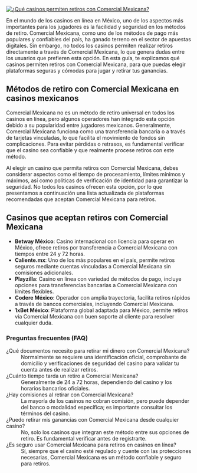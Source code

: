 [![¿Qué casinos permiten retiros con Comercial Mexicana?](https://123-caf.pages.dev/gitsignup.png)](https://vrmoo.ru/Bt82HjjY)

<p>En el mundo de los casinos en línea en México, uno de los aspectos más importantes para los jugadores es la facilidad y seguridad en los métodos de retiro. Comercial Mexicana, como uno de los métodos de pago más populares y confiables del país, ha ganado terreno en el sector de apuestas digitales. Sin embargo, no todos los casinos permiten realizar retiros directamente a través de Comercial Mexicana, lo que genera dudas entre los usuarios que prefieren esta opción. En esta guía, te explicamos qué casinos permiten retiros con Comercial Mexicana, para que puedas elegir plataformas seguras y cómodas para jugar y retirar tus ganancias.</p>  <h2>Métodos de retiro con Comercial Mexicana en casinos mexicanos</h2> <p>Comercial Mexicana no es un método de retiro universal en todos los casinos en línea, pero algunos operadores han integrado esta opción debido a su popularidad entre jugadores mexicanos. Generalmente, Comercial Mexicana funciona como una transferencia bancaria o a través de tarjetas vinculadas, lo que facilita el movimiento de fondos sin complicaciones. Para evitar pérdidas o retrasos, es fundamental verificar que el casino sea confiable y que realmente procese retiros con este método.</p> <p>Al elegir un casino que permita retiros con Comercial Mexicana, debes considerar aspectos como el tiempo de procesamiento, límites mínimos y máximos, así como políticas de verificación de identidad para garantizar la seguridad. No todos los casinos ofrecen esta opción, por lo que presentamos a continuación una lista actualizada de plataformas recomendadas que aceptan Comercial Mexicana para retiros.</p>  <h2>Casinos que aceptan retiros con Comercial Mexicana</h2> <ul>   <li><strong>Betway México</strong>: Casino internacional con licencia para operar en México, ofrece retiros por transferencia a Comercial Mexicana con tiempos entre 24 y 72 horas.</li>   <li><strong>Caliente.mx</strong>: Uno de los más populares en el país, permite retiros seguros mediante cuentas vinculadas a Comercial Mexicana sin comisiones adicionales.</li>   <li><strong>Playzilla</strong>: Casino en línea con variedad de métodos de pago, incluye opciones para transferencias bancarias a Comercial Mexicana con límites flexibles.</li>   <li><strong>Codere México</strong>: Operador con amplia trayectoria, facilita retiros rápidos a través de bancos comerciales, incluyendo Comercial Mexicana.</li>   <li><strong>1xBet México</strong>: Plataforma global adaptada para México, permite retiros via Comercial Mexicana con buen soporte al cliente para resolver cualquier duda.</li> </ul>  <h3>Preguntas frecuentes (FAQ)</h3> <dl>   <dt>¿Qué documentos necesito para retirar mi dinero con Comercial Mexicana?</dt>   <dd>Normalmente se requiere una identificación oficial, comprobante de domicilio y verificaciones de seguridad del casino para validar tu cuenta antes de realizar retiros.</dd>      <dt>¿Cuánto tiempo tarda un retiro a Comercial Mexicana?</dt>   <dd>Generalmente de 24 a 72 horas, dependiendo del casino y los horarios bancarios oficiales.</dd>      <dt>¿Hay comisiones al retirar con Comercial Mexicana?</dt>   <dd>La mayoría de los casinos no cobran comisión, pero puede depender del banco o modalidad específica; es importante consultar los términos del casino.</dd>      <dt>¿Puedo retirar mis ganancias con Comercial Mexicana desde cualquier casino?</dt>   <dd>No, solo los casinos que integran este método entre sus opciones de retiro. Es fundamental verificar antes de registrarte.</dd>      <dt>¿Es seguro usar Comercial Mexicana para retiros en casinos en línea?</dt>   <dd>Sí, siempre que el casino esté regulado y cuente con las protecciones necesarias, Comercial Mexicana es un método confiable y seguro para retiros.</dd> </dl>